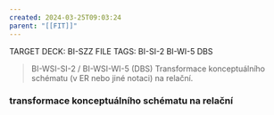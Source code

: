 ```yaml
---
created: 2024-03-25T09:03:24
parent: "[[FIT]]"
---
```


TARGET DECK: BI-SZZ
FILE TAGS: BI-SI-2 BI-WI-5 DBS

> BI-WSI-SI-2 / BI-WSI-WI-5 (DBS)
> Transformace konceptuálního schématu (v ER nebo jiné notaci) na relační.

### transformace konceptuálního schématu na relační

